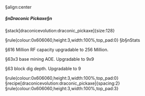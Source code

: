 §align:center
##### §nDraconic Pickaxe§n

§stack[draconicevolution:draconic_pickaxe]{size:128}

§rule{colour:0x606060,height:3,width:100%,top_pad:0}
§b§nStats

§616 Million RF capacity upgradable to 256 Million.

§63x3 base mining AOE. Upgradable to 9x9

§63 block dig depth. Upgradable to 9

§rule{colour:0x606060,height:3,width:100%,top_pad:0}
§recipe[draconicevolution:draconic_pickaxe]{spacing:2}
§rule{colour:0x606060,height:3,width:100%,top_pad:3}